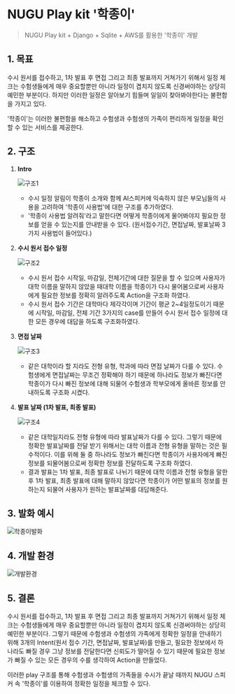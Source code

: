 # NUGU Play kit '학종이'
> NUGU Play kit + Django + Sqlite + AWS를 활용한 '학종이' 개발

## 1. 목표

 수시 원서를 접수하고, 1차 발표 후 면접 그리고 최종 발표까지 거쳐가기 위해서 일정 체크는 수험생들에게 매우 중요할뿐만 아니라 일정이 겹치지 않도록 신경써야하는 상당히 예민한 부분이다. 하지만 이러한 일정은 알아보기 힘들며 일일이 찾아봐야한다는 불편함을 가지고 있다. 

 '학종이'는 이러한 불편함을 해소하고 수험생과 수험생의 가족이 편리하게 일정을 확인할 수 있는 서비스를 제공한다.



## 2. 구조

1. **Intro**

   ![구조1](https://user-images.githubusercontent.com/45961217/63492763-13385000-c4f5-11e9-9ef4-460b98553342.PNG)

   * 수시 일정 알림이 학종이 소개와 함께 AI스피커에 익숙하지 않은 부모님들의 사용을 고려하여 '학종이 사용법'에 대한 구조를 추가하였다.
   * '학종이 사용법 알려줘'라고 말한다면 어떻게 학종이에게 물어봐야지 필요한 정보를 얻을 수 있는지를 안내받을 수 있다. (원서접수기간, 면접날짜, 발표날짜 3가지 사용법이 들어있다.)



2. **수시 원서 접수 일정**

   ![구조2](https://user-images.githubusercontent.com/45961217/63492858-44188500-c4f5-11e9-9110-af0d4b66a126.PNG)

   * 수시 원서 접수 시작일, 마감일, 전체기간에 대한 질문을 할 수 있으며 사용자가 대학 이름을 말하지 않았을 때대학 이름을 학종이가 다시 물어봄으로써 사용자에게 필요한 정보를 정확히 알려주도록 Action을 구조화 하였다.
   * 수시 원서 접수 기간은 대학마다 제각각이며 기간이 평균 2~4일정도이기 때문에 시작일, 마감일, 전체 기간 3가지의 case를 만들어 수시 원서 접수 일정에 대한 모든 경우에 대답을 하도록 구조화하였다.



3. **면접 날짜**

   ![구조3](https://user-images.githubusercontent.com/45961217/63492928-6b6f5200-c4f5-11e9-8089-2e8d2ca3eeaf.PNG)

   * 같은 대학이라 할 지라도 전형 유형, 학과에 따라 면접 날짜가 다를 수 있다. 수험생에게 면접날짜는 무조건 정확해야 하기 때문에 하나라도 정보가 빠진다면 학종이가 다시 빠진 정보에 대해 되물어 수험생과 학부모에게 올바른 정보를 안내하도록 구조화 시켰다.




4. **발표 날짜 (1차 발표, 최종 발표)**

   ![구조4](https://user-images.githubusercontent.com/45961217/63493029-a40f2b80-c4f5-11e9-9fed-54f408843617.PNG)

   * 같은 대학일지라도 전형 유형에 따라 발표날짜가 다를 수 있다. 그렇기 때문에 정확한 발표날짜를 전달 받기 위해서는 대학 이름과 전형 유형을 말하는 것은 필수적이다. 이를 위해 둘 중 하나라도 정보가 빠진다면 학종이가 사용자에게 빠진 정보를 되물어봄으로써 정확한 정보를 전달하도록 구조화 하였다.
   * 결과 발표는 1차 발표, 최종 발표로 나뉘기 때문에 대학 이름과 전형 유형을 말한 후 1차 발표, 최종 발표에 대해 말하지 않았다면 학종이가 어떤 발표의 정보를 원하는지 되물어 사용자가 원하는 발표날짜를 대답해준다.



## 3. 발화 예시

![학종이발화](https://user-images.githubusercontent.com/45961217/63493159-ef293e80-c4f5-11e9-9ab3-144881148d2b.PNG)



## 4. 개발 환경

![개발환경](https://user-images.githubusercontent.com/45961217/63493270-2f88bc80-c4f6-11e9-8cd0-7461f2ee2315.PNG)



## 5. 결론

 수시 원서를 접수하고, 1차 발표 후 면접 그리고 최종 발표까지 거쳐가기 위해서 일정 체크는 수험생들에게 매우 중요할뿐만 아니라 일정이 겹치지 않도록 신경써야하는 상당히 예민한 부분이다. 그렇기 때문에 수험생과 수험생의 가족에게 정확한 일정을 안내하기 위해 3개의 Intent(원서 접수 기간, 면접날짜, 발표날짜)를 만들고, 필요한 정보에서 하나라도 빠질 경우 그냥 정보를 전달한다면 신뢰도가 떨어질 수 있기 때문에 필요한 정보가 빠질 수 있는 모든 경우의 수를 생각하여 Action을 만들었다. 

 이러한 play 구조를 통해 수험생과 수험생의 가족들을 수시가 끝날 때까지 NUGU 스피커 속 '학종이'를 이용하여 정확한 일정을 체크할 수 있다.
